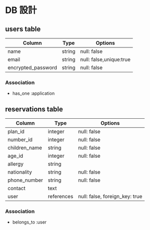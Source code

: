 # DB 設計

## users table

| Column                | Type                | Options                   |
|-----------------------|---------------------|---------------------------|
| name                  | string              | null: false               |
| email                 | string              | null: false,unique:true   |
| encrypted_password    | string              | null: false               |



### Association

* has_one :application


## reservations table

| Column           | Type       | Options                        |
|------------------|------------|--------------------------------|
| plan_id          | integer    | null: false                    |
| number_id        | integer    | null: false                    |
| children_name    | string     | null: false                    |
| age_id           | integer    | null: false                    |
| allergy          | string     |                                |
| nationality      | string     | null: false                    |
| phone_number     | string     | null: false                    |
| contact          | text       |                                |
| user             | references | null: false, foreign_key: true |


### Association
- belongs_to :user

